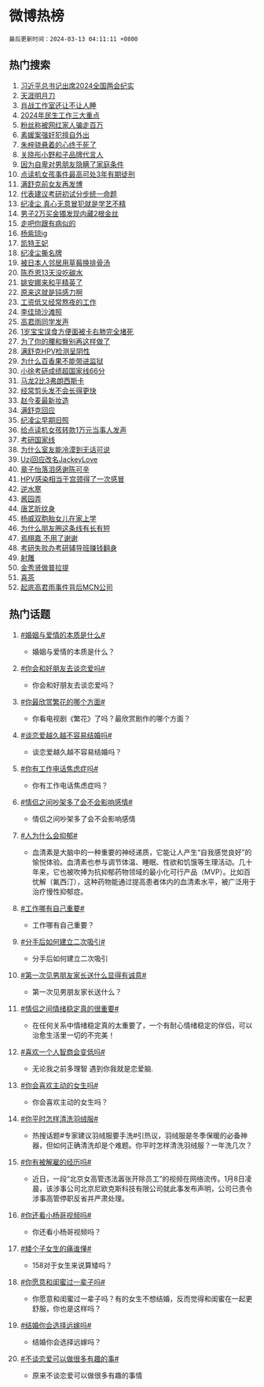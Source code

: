 # 微博热榜

`最后更新时间：2024-03-13 04:11:11 +0800`

## 热门搜索

1. [习近平总书记出席2024全国两会纪实](https://m.weibo.cn/search?containerid=100103type%3D1%26t%3D10%26q%3D%23%E4%B9%A0%E8%BF%91%E5%B9%B3%E6%80%BB%E4%B9%A6%E8%AE%B0%E5%87%BA%E5%B8%AD2024%E5%85%A8%E5%9B%BD%E4%B8%A4%E4%BC%9A%E7%BA%AA%E5%AE%9E%23&stream_entry_id=51&isnewpage=1&extparam=seat%3D1%26c_type%3D51%26dgr%3D0%26cate%3D10103%26pos%3D0%26stream_entry_id%3D51%26filter_type%3Drealtimehot%26q%3D%2523%25E4%25B9%25A0%25E8%25BF%2591%25E5%25B9%25B3%25E6%2580%25BB%25E4%25B9%25A6%25E8%25AE%25B0%25E5%2587%25BA%25E5%25B8%25AD2024%25E5%2585%25A8%25E5%259B%25BD%25E4%25B8%25A4%25E4%25BC%259A%25E7%25BA%25AA%25E5%25AE%259E%2523%26display_time%3D1710274271%26pre_seqid%3D171027427104402980673)
1. [天涯明月刀](https://m.weibo.cn/search?containerid=100103type%3D1%26t%3D10%26q%3D%23%E5%A4%A9%E6%B6%AF%E6%98%8E%E6%9C%88%E5%88%80%23&stream_entry_id=31&isnewpage=1&extparam=seat%3D1%26q%3D%2523%25E5%25A4%25A9%25E6%25B6%25AF%25E6%2598%258E%25E6%259C%2588%25E5%2588%2580%2523%26stream_entry_id%3D31%26filter_type%3Drealtimehot%26realpos%3D1%26c_type%3D31%26band_rank%3D1%26cate%3D5001%26pos%3D0%26flag%3D16%26dgr%3D0%26lcate%3D5001%26display_time%3D1710274271%26pre_seqid%3D171027427104402980673)
1. [肖战工作室还让不让人睡](https://m.weibo.cn/search?containerid=100103type%3D1%26t%3D10%26q%3D%23%E8%82%96%E6%88%98%E5%B7%A5%E4%BD%9C%E5%AE%A4%E8%BF%98%E8%AE%A9%E4%B8%8D%E8%AE%A9%E4%BA%BA%E7%9D%A1%23&stream_entry_id=31&isnewpage=1&extparam=seat%3D1%26q%3D%2523%25E8%2582%2596%25E6%2588%2598%25E5%25B7%25A5%25E4%25BD%259C%25E5%25AE%25A4%25E8%25BF%2598%25E8%25AE%25A9%25E4%25B8%258D%25E8%25AE%25A9%25E4%25BA%25BA%25E7%259D%25A1%2523%26stream_entry_id%3D31%26filter_type%3Drealtimehot%26realpos%3D2%26c_type%3D31%26band_rank%3D2%26cate%3D5001%26pos%3D1%26flag%3D16%26dgr%3D0%26lcate%3D5001%26display_time%3D1710274271%26pre_seqid%3D171027427104402980673)
1. [2024年民生工作三大重点](https://m.weibo.cn/search?containerid=100103type%3D1%26t%3D10%26q%3D%232024%E5%B9%B4%E6%B0%91%E7%94%9F%E5%B7%A5%E4%BD%9C%E4%B8%89%E5%A4%A7%E9%87%8D%E7%82%B9%23&stream_entry_id=31&isnewpage=1&extparam=seat%3D1%26q%3D%25232024%25E5%25B9%25B4%25E6%25B0%2591%25E7%2594%259F%25E5%25B7%25A5%25E4%25BD%259C%25E4%25B8%2589%25E5%25A4%25A7%25E9%2587%258D%25E7%2582%25B9%2523%26stream_entry_id%3D31%26filter_type%3Drealtimehot%26realpos%3D3%26c_type%3D31%26band_rank%3D3%26cate%3D5001%26pos%3D2%26flag%3D0%26dgr%3D0%26lcate%3D5001%26display_time%3D1710274271%26pre_seqid%3D171027427104402980673)
1. [粉丝称被网红家人骗走百万](https://m.weibo.cn/search?containerid=100103type%3D1%26t%3D10%26q%3D%23%E7%B2%89%E4%B8%9D%E7%A7%B0%E8%A2%AB%E7%BD%91%E7%BA%A2%E5%AE%B6%E4%BA%BA%E9%AA%97%E8%B5%B0%E7%99%BE%E4%B8%87%23&stream_entry_id=31&isnewpage=1&extparam=seat%3D1%26q%3D%2523%25E7%25B2%2589%25E4%25B8%259D%25E7%25A7%25B0%25E8%25A2%25AB%25E7%25BD%2591%25E7%25BA%25A2%25E5%25AE%25B6%25E4%25BA%25BA%25E9%25AA%2597%25E8%25B5%25B0%25E7%2599%25BE%25E4%25B8%2587%2523%26stream_entry_id%3D31%26filter_type%3Drealtimehot%26realpos%3D4%26c_type%3D31%26band_rank%3D4%26cate%3D5001%26pos%3D3%26flag%3D2%26dgr%3D0%26lcate%3D5001%26display_time%3D1710274271%26pre_seqid%3D171027427104402980673)
1. [素媛案强奸犯擅自外出](https://m.weibo.cn/search?containerid=100103type%3D1%26t%3D10%26q%3D%23%E7%B4%A0%E5%AA%9B%E6%A1%88%E5%BC%BA%E5%A5%B8%E7%8A%AF%E6%93%85%E8%87%AA%E5%A4%96%E5%87%BA%23&stream_entry_id=31&isnewpage=1&extparam=seat%3D1%26q%3D%2523%25E7%25B4%25A0%25E5%25AA%259B%25E6%25A1%2588%25E5%25BC%25BA%25E5%25A5%25B8%25E7%258A%25AF%25E6%2593%2585%25E8%2587%25AA%25E5%25A4%2596%25E5%2587%25BA%2523%26stream_entry_id%3D31%26filter_type%3Drealtimehot%26realpos%3D5%26c_type%3D31%26band_rank%3D5%26cate%3D5001%26pos%3D4%26flag%3D2%26dgr%3D0%26lcate%3D5001%26display_time%3D1710274271%26pre_seqid%3D171027427104402980673)
1. [朱梓骁悬着的心终于死了](https://m.weibo.cn/search?containerid=100103type%3D1%26t%3D10%26q%3D%E6%9C%B1%E6%A2%93%E9%AA%81%E6%82%AC%E7%9D%80%E7%9A%84%E5%BF%83%E7%BB%88%E4%BA%8E%E6%AD%BB%E4%BA%86&stream_entry_id=31&isnewpage=1&extparam=seat%3D1%26q%3D%25E6%259C%25B1%25E6%25A2%2593%25E9%25AA%2581%25E6%2582%25AC%25E7%259D%2580%25E7%259A%2584%25E5%25BF%2583%25E7%25BB%2588%25E4%25BA%258E%25E6%25AD%25BB%25E4%25BA%2586%26stream_entry_id%3D31%26filter_type%3Drealtimehot%26realpos%3D6%26c_type%3D31%26band_rank%3D6%26cate%3D5001%26pos%3D5%26flag%3D2%26dgr%3D0%26lcate%3D5001%26display_time%3D1710274271%26pre_seqid%3D171027427104402980673)
1. [关晓彤小野和子品牌代言人](https://m.weibo.cn/search?containerid=100103type%3D1%26t%3D10%26q%3D%23%E5%85%B3%E6%99%93%E5%BD%A4%E5%B0%8F%E9%87%8E%E5%92%8C%E5%AD%90%E5%93%81%E7%89%8C%E4%BB%A3%E8%A8%80%E4%BA%BA%23&stream_entry_id=31&isnewpage=1&extparam=seat%3D1%26adid%3D226903%26topic_ad%3D1%26q%3D%2523%25E5%2585%25B3%25E6%2599%2593%25E5%25BD%25A4%25E5%25B0%258F%25E9%2587%258E%25E5%2592%258C%25E5%25AD%2590%25E5%2593%2581%25E7%2589%258C%25E4%25BB%25A3%25E8%25A8%2580%25E4%25BA%25BA%2523%26stream_entry_id%3D31%26filter_type%3Drealtimehot%26c_type%3D31%26band_rank%3D7%26cate%3D5001%26pos%3D6%26is_ad_pos%3D1%26dgr%3D0%26lcate%3D5001%26display_time%3D1710274271%26pre_seqid%3D171027427104402980673)
1. [因为自卑对男朋友隐瞒了家庭条件](https://m.weibo.cn/search?containerid=100103type%3D1%26t%3D10%26q%3D%23%E5%9B%A0%E4%B8%BA%E8%87%AA%E5%8D%91%E5%AF%B9%E7%94%B7%E6%9C%8B%E5%8F%8B%E9%9A%90%E7%9E%92%E4%BA%86%E5%AE%B6%E5%BA%AD%E6%9D%A1%E4%BB%B6%23&stream_entry_id=31&isnewpage=1&extparam=seat%3D1%26q%3D%2523%25E5%259B%25A0%25E4%25B8%25BA%25E8%2587%25AA%25E5%258D%2591%25E5%25AF%25B9%25E7%2594%25B7%25E6%259C%258B%25E5%258F%258B%25E9%259A%2590%25E7%259E%2592%25E4%25BA%2586%25E5%25AE%25B6%25E5%25BA%25AD%25E6%259D%25A1%25E4%25BB%25B6%2523%26stream_entry_id%3D31%26filter_type%3Drealtimehot%26realpos%3D7%26c_type%3D31%26band_rank%3D7%26cate%3D5001%26pos%3D7%26flag%3D2%26dgr%3D0%26lcate%3D5001%26display_time%3D1710274271%26pre_seqid%3D171027427104402980673)
1. [点读机女孩事件最高可处3年有期徒刑](https://m.weibo.cn/search?containerid=100103type%3D1%26t%3D10%26q%3D%23%E7%82%B9%E8%AF%BB%E6%9C%BA%E5%A5%B3%E5%AD%A9%E4%BA%8B%E4%BB%B6%E6%9C%80%E9%AB%98%E5%8F%AF%E5%A4%843%E5%B9%B4%E6%9C%89%E6%9C%9F%E5%BE%92%E5%88%91%23&stream_entry_id=31&isnewpage=1&extparam=seat%3D1%26q%3D%2523%25E7%2582%25B9%25E8%25AF%25BB%25E6%259C%25BA%25E5%25A5%25B3%25E5%25AD%25A9%25E4%25BA%258B%25E4%25BB%25B6%25E6%259C%2580%25E9%25AB%2598%25E5%258F%25AF%25E5%25A4%25843%25E5%25B9%25B4%25E6%259C%2589%25E6%259C%259F%25E5%25BE%2592%25E5%2588%2591%2523%26stream_entry_id%3D31%26filter_type%3Drealtimehot%26realpos%3D8%26c_type%3D31%26band_rank%3D8%26cate%3D5001%26pos%3D8%26flag%3D2%26dgr%3D0%26lcate%3D5001%26display_time%3D1710274271%26pre_seqid%3D171027427104402980673)
1. [满舒克前女友再发博](https://m.weibo.cn/search?containerid=100103type%3D1%26t%3D10%26q%3D%23%E6%BB%A1%E8%88%92%E5%85%8B%E5%89%8D%E5%A5%B3%E5%8F%8B%E5%86%8D%E5%8F%91%E5%8D%9A%23&stream_entry_id=31&isnewpage=1&extparam=seat%3D1%26q%3D%2523%25E6%25BB%25A1%25E8%2588%2592%25E5%2585%258B%25E5%2589%258D%25E5%25A5%25B3%25E5%258F%258B%25E5%2586%258D%25E5%258F%2591%25E5%258D%259A%2523%26stream_entry_id%3D31%26filter_type%3Drealtimehot%26realpos%3D9%26c_type%3D31%26band_rank%3D9%26cate%3D5001%26pos%3D9%26flag%3D2%26dgr%3D0%26lcate%3D5001%26display_time%3D1710274271%26pre_seqid%3D171027427104402980673)
1. [代表建议考研初试分步统一命题](https://m.weibo.cn/search?containerid=100103type%3D1%26t%3D10%26q%3D%23%E4%BB%A3%E8%A1%A8%E5%BB%BA%E8%AE%AE%E8%80%83%E7%A0%94%E5%88%9D%E8%AF%95%E5%88%86%E6%AD%A5%E7%BB%9F%E4%B8%80%E5%91%BD%E9%A2%98%23&stream_entry_id=31&isnewpage=1&extparam=seat%3D1%26q%3D%2523%25E4%25BB%25A3%25E8%25A1%25A8%25E5%25BB%25BA%25E8%25AE%25AE%25E8%2580%2583%25E7%25A0%2594%25E5%2588%259D%25E8%25AF%2595%25E5%2588%2586%25E6%25AD%25A5%25E7%25BB%259F%25E4%25B8%2580%25E5%2591%25BD%25E9%25A2%2598%2523%26stream_entry_id%3D31%26filter_type%3Drealtimehot%26realpos%3D10%26c_type%3D31%26band_rank%3D10%26cate%3D5001%26pos%3D10%26flag%3D1%26dgr%3D0%26lcate%3D5001%26display_time%3D1710274271%26pre_seqid%3D171027427104402980673)
1. [纪凌尘 真心无意冒犯就是学艺不精](https://m.weibo.cn/search?containerid=100103type%3D1%26t%3D10%26q%3D%E7%BA%AA%E5%87%8C%E5%B0%98+%E7%9C%9F%E5%BF%83%E6%97%A0%E6%84%8F%E5%86%92%E7%8A%AF%E5%B0%B1%E6%98%AF%E5%AD%A6%E8%89%BA%E4%B8%8D%E7%B2%BE&stream_entry_id=31&isnewpage=1&extparam=seat%3D1%26q%3D%25E7%25BA%25AA%25E5%2587%258C%25E5%25B0%2598%2520%25E7%259C%259F%25E5%25BF%2583%25E6%2597%25A0%25E6%2584%258F%25E5%2586%2592%25E7%258A%25AF%25E5%25B0%25B1%25E6%2598%25AF%25E5%25AD%25A6%25E8%2589%25BA%25E4%25B8%258D%25E7%25B2%25BE%26stream_entry_id%3D31%26filter_type%3Drealtimehot%26realpos%3D11%26c_type%3D31%26band_rank%3D11%26cate%3D5001%26pos%3D11%26flag%3D2%26dgr%3D0%26lcate%3D5001%26display_time%3D1710274271%26pre_seqid%3D171027427104402980673)
1. [男子2万买金镯发现内藏2根金丝](https://m.weibo.cn/search?containerid=100103type%3D1%26t%3D10%26q%3D%23%E7%94%B7%E5%AD%902%E4%B8%87%E4%B9%B0%E9%87%91%E9%95%AF%E5%8F%91%E7%8E%B0%E5%86%85%E8%97%8F2%E6%A0%B9%E9%87%91%E4%B8%9D%23&stream_entry_id=31&isnewpage=1&extparam=seat%3D1%26q%3D%2523%25E7%2594%25B7%25E5%25AD%25902%25E4%25B8%2587%25E4%25B9%25B0%25E9%2587%2591%25E9%2595%25AF%25E5%258F%2591%25E7%258E%25B0%25E5%2586%2585%25E8%2597%258F2%25E6%25A0%25B9%25E9%2587%2591%25E4%25B8%259D%2523%26stream_entry_id%3D31%26filter_type%3Drealtimehot%26realpos%3D12%26c_type%3D31%26band_rank%3D12%26cate%3D5001%26pos%3D12%26flag%3D0%26dgr%3D0%26lcate%3D5001%26display_time%3D1710274271%26pre_seqid%3D171027427104402980673)
1. [走吧你跟有病似的](https://m.weibo.cn/search?containerid=100103type%3D1%26t%3D10%26q%3D%E8%B5%B0%E5%90%A7%E4%BD%A0%E8%B7%9F%E6%9C%89%E7%97%85%E4%BC%BC%E7%9A%84&stream_entry_id=31&isnewpage=1&extparam=seat%3D1%26q%3D%25E8%25B5%25B0%25E5%2590%25A7%25E4%25BD%25A0%25E8%25B7%259F%25E6%259C%2589%25E7%2597%2585%25E4%25BC%25BC%25E7%259A%2584%26stream_entry_id%3D31%26filter_type%3Drealtimehot%26realpos%3D13%26c_type%3D31%26band_rank%3D13%26cate%3D5001%26pos%3D13%26flag%3D0%26dgr%3D0%26lcate%3D5001%26display_time%3D1710274271%26pre_seqid%3D171027427104402980673)
1. [杨紫琼ig](https://m.weibo.cn/search?containerid=100103type%3D1%26t%3D10%26q%3D%E6%9D%A8%E7%B4%AB%E7%90%BCig&stream_entry_id=31&isnewpage=1&extparam=seat%3D1%26q%3D%25E6%259D%25A8%25E7%25B4%25AB%25E7%2590%25BCig%26stream_entry_id%3D31%26filter_type%3Drealtimehot%26realpos%3D14%26c_type%3D31%26band_rank%3D14%26cate%3D5001%26pos%3D14%26flag%3D2%26dgr%3D0%26lcate%3D5001%26display_time%3D1710274271%26pre_seqid%3D171027427104402980673)
1. [凯特王妃](https://m.weibo.cn/search?containerid=100103type%3D1%26t%3D10%26q%3D%E5%87%AF%E7%89%B9%E7%8E%8B%E5%A6%83&stream_entry_id=31&isnewpage=1&extparam=seat%3D1%26q%3D%25E5%2587%25AF%25E7%2589%25B9%25E7%258E%258B%25E5%25A6%2583%26stream_entry_id%3D31%26filter_type%3Drealtimehot%26realpos%3D15%26c_type%3D31%26band_rank%3D15%26cate%3D5001%26pos%3D15%26flag%3D2%26dgr%3D0%26lcate%3D5001%26display_time%3D1710274271%26pre_seqid%3D171027427104402980673)
1. [纪凌尘撕名牌](https://m.weibo.cn/search?containerid=100103type%3D1%26t%3D10%26q%3D%E7%BA%AA%E5%87%8C%E5%B0%98%E6%92%95%E5%90%8D%E7%89%8C&stream_entry_id=31&isnewpage=1&extparam=seat%3D1%26q%3D%25E7%25BA%25AA%25E5%2587%258C%25E5%25B0%2598%25E6%2592%2595%25E5%2590%258D%25E7%2589%258C%26stream_entry_id%3D31%26filter_type%3Drealtimehot%26realpos%3D16%26c_type%3D31%26band_rank%3D16%26cate%3D5001%26pos%3D16%26flag%3D0%26dgr%3D0%26lcate%3D5001%26display_time%3D1710274271%26pre_seqid%3D171027427104402980673)
1. [被日本人邻居用草莓换排骨汤](https://m.weibo.cn/search?containerid=100103type%3D1%26t%3D10%26q%3D%E8%A2%AB%E6%97%A5%E6%9C%AC%E4%BA%BA%E9%82%BB%E5%B1%85%E7%94%A8%E8%8D%89%E8%8E%93%E6%8D%A2%E6%8E%92%E9%AA%A8%E6%B1%A4&stream_entry_id=31&isnewpage=1&extparam=seat%3D1%26q%3D%25E8%25A2%25AB%25E6%2597%25A5%25E6%259C%25AC%25E4%25BA%25BA%25E9%2582%25BB%25E5%25B1%2585%25E7%2594%25A8%25E8%258D%2589%25E8%258E%2593%25E6%258D%25A2%25E6%258E%2592%25E9%25AA%25A8%25E6%25B1%25A4%26stream_entry_id%3D31%26filter_type%3Drealtimehot%26realpos%3D17%26c_type%3D31%26band_rank%3D17%26cate%3D5001%26pos%3D17%26flag%3D2%26dgr%3D0%26lcate%3D5001%26display_time%3D1710274271%26pre_seqid%3D171027427104402980673)
1. [陈乔恩13天没吃碳水](https://m.weibo.cn/search?containerid=100103type%3D1%26t%3D10%26q%3D%23%E9%99%88%E4%B9%94%E6%81%A913%E5%A4%A9%E6%B2%A1%E5%90%83%E7%A2%B3%E6%B0%B4%23&stream_entry_id=31&isnewpage=1&extparam=seat%3D1%26q%3D%2523%25E9%2599%2588%25E4%25B9%2594%25E6%2581%25A913%25E5%25A4%25A9%25E6%25B2%25A1%25E5%2590%2583%25E7%25A2%25B3%25E6%25B0%25B4%2523%26stream_entry_id%3D31%26filter_type%3Drealtimehot%26realpos%3D18%26c_type%3D31%26band_rank%3D18%26cate%3D5001%26pos%3D18%26flag%3D2%26dgr%3D0%26lcate%3D5001%26display_time%3D1710274271%26pre_seqid%3D171027427104402980673)
1. [姚安娜来和平精英了](https://m.weibo.cn/search?containerid=100103type%3D1%26t%3D10%26q%3D%23%E5%A7%9A%E5%AE%89%E5%A8%9C%E6%9D%A5%E5%92%8C%E5%B9%B3%E7%B2%BE%E8%8B%B1%E4%BA%86%23&stream_entry_id=31&isnewpage=1&extparam=seat%3D1%26q%3D%2523%25E5%25A7%259A%25E5%25AE%2589%25E5%25A8%259C%25E6%259D%25A5%25E5%2592%258C%25E5%25B9%25B3%25E7%25B2%25BE%25E8%258B%25B1%25E4%25BA%2586%2523%26stream_entry_id%3D31%26filter_type%3Drealtimehot%26realpos%3D19%26c_type%3D31%26band_rank%3D19%26cate%3D5001%26pos%3D19%26flag%3D0%26dgr%3D0%26lcate%3D5001%26display_time%3D1710274271%26pre_seqid%3D171027427104402980673)
1. [原来这就是钝感力啊](https://m.weibo.cn/search?containerid=100103type%3D1%26t%3D10%26q%3D%23%E5%8E%9F%E6%9D%A5%E8%BF%99%E5%B0%B1%E6%98%AF%E9%92%9D%E6%84%9F%E5%8A%9B%E5%95%8A%23&stream_entry_id=31&isnewpage=1&extparam=seat%3D1%26q%3D%2523%25E5%258E%259F%25E6%259D%25A5%25E8%25BF%2599%25E5%25B0%25B1%25E6%2598%25AF%25E9%2592%259D%25E6%2584%259F%25E5%258A%259B%25E5%2595%258A%2523%26stream_entry_id%3D31%26filter_type%3Drealtimehot%26realpos%3D20%26c_type%3D31%26band_rank%3D20%26cate%3D5001%26pos%3D20%26flag%3D1%26dgr%3D0%26lcate%3D5001%26display_time%3D1710274271%26pre_seqid%3D171027427104402980673)
1. [工资低又经常熬夜的工作](https://m.weibo.cn/search?containerid=100103type%3D1%26t%3D10%26q%3D%23%E5%B7%A5%E8%B5%84%E4%BD%8E%E5%8F%88%E7%BB%8F%E5%B8%B8%E7%86%AC%E5%A4%9C%E7%9A%84%E5%B7%A5%E4%BD%9C%23&stream_entry_id=31&isnewpage=1&extparam=seat%3D1%26q%3D%2523%25E5%25B7%25A5%25E8%25B5%2584%25E4%25BD%258E%25E5%258F%2588%25E7%25BB%258F%25E5%25B8%25B8%25E7%2586%25AC%25E5%25A4%259C%25E7%259A%2584%25E5%25B7%25A5%25E4%25BD%259C%2523%26stream_entry_id%3D31%26filter_type%3Drealtimehot%26realpos%3D21%26c_type%3D31%26band_rank%3D21%26cate%3D5001%26pos%3D21%26flag%3D0%26dgr%3D0%26lcate%3D5001%26display_time%3D1710274271%26pre_seqid%3D171027427104402980673)
1. [李佳琦沙滩照](https://m.weibo.cn/search?containerid=100103type%3D1%26t%3D10%26q%3D%E6%9D%8E%E4%BD%B3%E7%90%A6%E6%B2%99%E6%BB%A9%E7%85%A7&stream_entry_id=31&isnewpage=1&extparam=seat%3D1%26q%3D%25E6%259D%258E%25E4%25BD%25B3%25E7%2590%25A6%25E6%25B2%2599%25E6%25BB%25A9%25E7%2585%25A7%26stream_entry_id%3D31%26filter_type%3Drealtimehot%26realpos%3D22%26c_type%3D31%26band_rank%3D22%26cate%3D5001%26pos%3D22%26flag%3D0%26dgr%3D0%26lcate%3D5001%26display_time%3D1710274271%26pre_seqid%3D171027427104402980673)
1. [高君雨同学发声](https://m.weibo.cn/search?containerid=100103type%3D1%26t%3D10%26q%3D%23%E9%AB%98%E5%90%9B%E9%9B%A8%E5%90%8C%E5%AD%A6%E5%8F%91%E5%A3%B0%23&stream_entry_id=31&isnewpage=1&extparam=seat%3D1%26q%3D%2523%25E9%25AB%2598%25E5%2590%259B%25E9%259B%25A8%25E5%2590%258C%25E5%25AD%25A6%25E5%258F%2591%25E5%25A3%25B0%2523%26stream_entry_id%3D31%26filter_type%3Drealtimehot%26realpos%3D23%26c_type%3D31%26band_rank%3D23%26cate%3D5001%26pos%3D23%26flag%3D0%26dgr%3D0%26lcate%3D5001%26display_time%3D1710274271%26pre_seqid%3D171027427104402980673)
1. [1岁宝宝误食方便面被卡右肺完全堵死](https://m.weibo.cn/search?containerid=100103type%3D1%26t%3D10%26q%3D%231%E5%B2%81%E5%AE%9D%E5%AE%9D%E8%AF%AF%E9%A3%9F%E6%96%B9%E4%BE%BF%E9%9D%A2%E8%A2%AB%E5%8D%A1%E5%8F%B3%E8%82%BA%E5%AE%8C%E5%85%A8%E5%A0%B5%E6%AD%BB%23&stream_entry_id=31&isnewpage=1&extparam=seat%3D1%26q%3D%25231%25E5%25B2%2581%25E5%25AE%259D%25E5%25AE%259D%25E8%25AF%25AF%25E9%25A3%259F%25E6%2596%25B9%25E4%25BE%25BF%25E9%259D%25A2%25E8%25A2%25AB%25E5%258D%25A1%25E5%258F%25B3%25E8%2582%25BA%25E5%25AE%258C%25E5%2585%25A8%25E5%25A0%25B5%25E6%25AD%25BB%2523%26stream_entry_id%3D31%26filter_type%3Drealtimehot%26realpos%3D24%26c_type%3D31%26band_rank%3D24%26cate%3D5001%26pos%3D24%26flag%3D0%26dgr%3D0%26lcate%3D5001%26display_time%3D1710274271%26pre_seqid%3D171027427104402980673)
1. [为了你的腰和臀别再这样做了](https://m.weibo.cn/search?containerid=100103type%3D1%26t%3D10%26q%3D%E4%B8%BA%E4%BA%86%E4%BD%A0%E7%9A%84%E8%85%B0%E5%92%8C%E8%87%80%E5%88%AB%E5%86%8D%E8%BF%99%E6%A0%B7%E5%81%9A%E4%BA%86&stream_entry_id=31&isnewpage=1&extparam=seat%3D1%26q%3D%25E4%25B8%25BA%25E4%25BA%2586%25E4%25BD%25A0%25E7%259A%2584%25E8%2585%25B0%25E5%2592%258C%25E8%2587%2580%25E5%2588%25AB%25E5%2586%258D%25E8%25BF%2599%25E6%25A0%25B7%25E5%2581%259A%25E4%25BA%2586%26stream_entry_id%3D31%26filter_type%3Drealtimehot%26realpos%3D25%26c_type%3D31%26band_rank%3D25%26cate%3D5001%26pos%3D25%26flag%3D0%26dgr%3D0%26lcate%3D5001%26display_time%3D1710274271%26pre_seqid%3D171027427104402980673)
1. [满舒克HPV检测呈阴性](https://m.weibo.cn/search?containerid=100103type%3D1%26t%3D10%26q%3D%23%E6%BB%A1%E8%88%92%E5%85%8BHPV%E6%A3%80%E6%B5%8B%E5%91%88%E9%98%B4%E6%80%A7%23&stream_entry_id=31&isnewpage=1&extparam=seat%3D1%26q%3D%2523%25E6%25BB%25A1%25E8%2588%2592%25E5%2585%258BHPV%25E6%25A3%2580%25E6%25B5%258B%25E5%2591%2588%25E9%2598%25B4%25E6%2580%25A7%2523%26stream_entry_id%3D31%26filter_type%3Drealtimehot%26realpos%3D26%26c_type%3D31%26band_rank%3D26%26cate%3D5001%26pos%3D26%26flag%3D0%26dgr%3D0%26lcate%3D5001%26display_time%3D1710274271%26pre_seqid%3D171027427104402980673)
1. [为什么百香果不能带进监狱](https://m.weibo.cn/search?containerid=100103type%3D1%26t%3D10%26q%3D%23%E4%B8%BA%E4%BB%80%E4%B9%88%E7%99%BE%E9%A6%99%E6%9E%9C%E4%B8%8D%E8%83%BD%E5%B8%A6%E8%BF%9B%E7%9B%91%E7%8B%B1%23&stream_entry_id=31&isnewpage=1&extparam=seat%3D1%26q%3D%2523%25E4%25B8%25BA%25E4%25BB%2580%25E4%25B9%2588%25E7%2599%25BE%25E9%25A6%2599%25E6%259E%259C%25E4%25B8%258D%25E8%2583%25BD%25E5%25B8%25A6%25E8%25BF%259B%25E7%259B%2591%25E7%258B%25B1%2523%26stream_entry_id%3D31%26filter_type%3Drealtimehot%26realpos%3D27%26c_type%3D31%26band_rank%3D27%26cate%3D5001%26pos%3D27%26flag%3D0%26dgr%3D0%26lcate%3D5001%26display_time%3D1710274271%26pre_seqid%3D171027427104402980673)
1. [小徐考研成绩超国家线66分](https://m.weibo.cn/search?containerid=100103type%3D1%26t%3D10%26q%3D%23%E5%B0%8F%E5%BE%90%E8%80%83%E7%A0%94%E6%88%90%E7%BB%A9%E8%B6%85%E5%9B%BD%E5%AE%B6%E7%BA%BF66%E5%88%86%23&stream_entry_id=31&isnewpage=1&extparam=seat%3D1%26q%3D%2523%25E5%25B0%258F%25E5%25BE%2590%25E8%2580%2583%25E7%25A0%2594%25E6%2588%2590%25E7%25BB%25A9%25E8%25B6%2585%25E5%259B%25BD%25E5%25AE%25B6%25E7%25BA%25BF66%25E5%2588%2586%2523%26stream_entry_id%3D31%26filter_type%3Drealtimehot%26realpos%3D28%26c_type%3D31%26band_rank%3D28%26cate%3D5001%26pos%3D28%26flag%3D0%26dgr%3D0%26lcate%3D5001%26display_time%3D1710274271%26pre_seqid%3D171027427104402980673)
1. [马龙2比3弗朗西斯卡](https://m.weibo.cn/search?containerid=100103type%3D1%26t%3D10%26q%3D%E9%A9%AC%E9%BE%992%E6%AF%943%E5%BC%97%E6%9C%97%E8%A5%BF%E6%96%AF%E5%8D%A1&stream_entry_id=31&isnewpage=1&extparam=seat%3D1%26q%3D%25E9%25A9%25AC%25E9%25BE%25992%25E6%25AF%25943%25E5%25BC%2597%25E6%259C%2597%25E8%25A5%25BF%25E6%2596%25AF%25E5%258D%25A1%26stream_entry_id%3D31%26filter_type%3Drealtimehot%26realpos%3D29%26c_type%3D31%26band_rank%3D29%26cate%3D5001%26pos%3D29%26flag%3D0%26dgr%3D0%26lcate%3D5001%26display_time%3D1710274271%26pre_seqid%3D171027427104402980673)
1. [经常剪头发不会长得更快](https://m.weibo.cn/search?containerid=100103type%3D1%26t%3D10%26q%3D%23%E7%BB%8F%E5%B8%B8%E5%89%AA%E5%A4%B4%E5%8F%91%E4%B8%8D%E4%BC%9A%E9%95%BF%E5%BE%97%E6%9B%B4%E5%BF%AB%23&stream_entry_id=31&isnewpage=1&extparam=seat%3D1%26q%3D%2523%25E7%25BB%258F%25E5%25B8%25B8%25E5%2589%25AA%25E5%25A4%25B4%25E5%258F%2591%25E4%25B8%258D%25E4%25BC%259A%25E9%2595%25BF%25E5%25BE%2597%25E6%259B%25B4%25E5%25BF%25AB%2523%26stream_entry_id%3D31%26filter_type%3Drealtimehot%26realpos%3D30%26c_type%3D31%26band_rank%3D30%26cate%3D5001%26pos%3D30%26flag%3D0%26dgr%3D0%26lcate%3D5001%26display_time%3D1710274271%26pre_seqid%3D171027427104402980673)
1. [赵今麦最新妆造](https://m.weibo.cn/search?containerid=100103type%3D1%26t%3D10%26q%3D%23%E8%B5%B5%E4%BB%8A%E9%BA%A6%E6%9C%80%E6%96%B0%E5%A6%86%E9%80%A0%23&stream_entry_id=31&isnewpage=1&extparam=seat%3D1%26q%3D%2523%25E8%25B5%25B5%25E4%25BB%258A%25E9%25BA%25A6%25E6%259C%2580%25E6%2596%25B0%25E5%25A6%2586%25E9%2580%25A0%2523%26stream_entry_id%3D31%26filter_type%3Drealtimehot%26realpos%3D31%26c_type%3D31%26band_rank%3D31%26cate%3D5001%26pos%3D31%26flag%3D0%26dgr%3D0%26lcate%3D5001%26display_time%3D1710274271%26pre_seqid%3D171027427104402980673)
1. [满舒克回应](https://m.weibo.cn/search?containerid=100103type%3D1%26t%3D10%26q%3D%23%E6%BB%A1%E8%88%92%E5%85%8B%E5%9B%9E%E5%BA%94%23&stream_entry_id=31&isnewpage=1&extparam=seat%3D1%26q%3D%2523%25E6%25BB%25A1%25E8%2588%2592%25E5%2585%258B%25E5%259B%259E%25E5%25BA%2594%2523%26stream_entry_id%3D31%26filter_type%3Drealtimehot%26realpos%3D32%26c_type%3D31%26band_rank%3D32%26cate%3D5001%26pos%3D32%26flag%3D0%26dgr%3D0%26lcate%3D5001%26display_time%3D1710274271%26pre_seqid%3D171027427104402980673)
1. [纪凌尘早期旧照](https://m.weibo.cn/search?containerid=100103type%3D1%26t%3D10%26q%3D%23%E7%BA%AA%E5%87%8C%E5%B0%98%E6%97%A9%E6%9C%9F%E6%97%A7%E7%85%A7%23&stream_entry_id=31&isnewpage=1&extparam=seat%3D1%26q%3D%2523%25E7%25BA%25AA%25E5%2587%258C%25E5%25B0%2598%25E6%2597%25A9%25E6%259C%259F%25E6%2597%25A7%25E7%2585%25A7%2523%26stream_entry_id%3D31%26filter_type%3Drealtimehot%26realpos%3D33%26c_type%3D31%26band_rank%3D33%26cate%3D5001%26pos%3D33%26flag%3D0%26dgr%3D0%26lcate%3D5001%26display_time%3D1710274271%26pre_seqid%3D171027427104402980673)
1. [给点读机女孩转款1万元当事人发声](https://m.weibo.cn/search?containerid=100103type%3D1%26t%3D10%26q%3D%23%E7%BB%99%E7%82%B9%E8%AF%BB%E6%9C%BA%E5%A5%B3%E5%AD%A9%E8%BD%AC%E6%AC%BE1%E4%B8%87%E5%85%83%E5%BD%93%E4%BA%8B%E4%BA%BA%E5%8F%91%E5%A3%B0%23&stream_entry_id=31&isnewpage=1&extparam=seat%3D1%26q%3D%2523%25E7%25BB%2599%25E7%2582%25B9%25E8%25AF%25BB%25E6%259C%25BA%25E5%25A5%25B3%25E5%25AD%25A9%25E8%25BD%25AC%25E6%25AC%25BE1%25E4%25B8%2587%25E5%2585%2583%25E5%25BD%2593%25E4%25BA%258B%25E4%25BA%25BA%25E5%258F%2591%25E5%25A3%25B0%2523%26stream_entry_id%3D31%26filter_type%3Drealtimehot%26realpos%3D34%26c_type%3D31%26band_rank%3D34%26cate%3D5001%26pos%3D34%26flag%3D0%26dgr%3D0%26lcate%3D5001%26display_time%3D1710274271%26pre_seqid%3D171027427104402980673)
1. [考研国家线](https://m.weibo.cn/search?containerid=100103type%3D1%26t%3D10%26q%3D%E8%80%83%E7%A0%94%E5%9B%BD%E5%AE%B6%E7%BA%BF&stream_entry_id=31&isnewpage=1&extparam=seat%3D1%26q%3D%25E8%2580%2583%25E7%25A0%2594%25E5%259B%25BD%25E5%25AE%25B6%25E7%25BA%25BF%26stream_entry_id%3D31%26filter_type%3Drealtimehot%26realpos%3D35%26c_type%3D31%26band_rank%3D35%26cate%3D5001%26pos%3D35%26flag%3D0%26dgr%3D0%26lcate%3D5001%26display_time%3D1710274271%26pre_seqid%3D171027427104402980673)
1. [为什么室友能冷漠到无话可说](https://m.weibo.cn/search?containerid=100103type%3D1%26t%3D10%26q%3D%23%E4%B8%BA%E4%BB%80%E4%B9%88%E5%AE%A4%E5%8F%8B%E8%83%BD%E5%86%B7%E6%BC%A0%E5%88%B0%E6%97%A0%E8%AF%9D%E5%8F%AF%E8%AF%B4%23&stream_entry_id=31&isnewpage=1&extparam=seat%3D1%26q%3D%2523%25E4%25B8%25BA%25E4%25BB%2580%25E4%25B9%2588%25E5%25AE%25A4%25E5%258F%258B%25E8%2583%25BD%25E5%2586%25B7%25E6%25BC%25A0%25E5%2588%25B0%25E6%2597%25A0%25E8%25AF%259D%25E5%258F%25AF%25E8%25AF%25B4%2523%26stream_entry_id%3D31%26filter_type%3Drealtimehot%26realpos%3D36%26c_type%3D31%26band_rank%3D36%26cate%3D5001%26pos%3D36%26flag%3D0%26dgr%3D0%26lcate%3D5001%26display_time%3D1710274271%26pre_seqid%3D171027427104402980673)
1. [Uzi回应改名JackeyLove](https://m.weibo.cn/search?containerid=100103type%3D1%26t%3D10%26q%3D%23Uzi%E5%9B%9E%E5%BA%94%E6%94%B9%E5%90%8DJackeyLove%23&stream_entry_id=31&isnewpage=1&extparam=seat%3D1%26q%3D%2523Uzi%25E5%259B%259E%25E5%25BA%2594%25E6%2594%25B9%25E5%2590%258DJackeyLove%2523%26stream_entry_id%3D31%26filter_type%3Drealtimehot%26realpos%3D37%26c_type%3D31%26band_rank%3D37%26cate%3D5001%26pos%3D37%26flag%3D0%26dgr%3D0%26lcate%3D5001%26display_time%3D1710274271%26pre_seqid%3D171027427104402980673)
1. [章子怡落泪感谢陈可辛](https://m.weibo.cn/search?containerid=100103type%3D1%26t%3D10%26q%3D%23%E7%AB%A0%E5%AD%90%E6%80%A1%E8%90%BD%E6%B3%AA%E6%84%9F%E8%B0%A2%E9%99%88%E5%8F%AF%E8%BE%9B%23&stream_entry_id=31&isnewpage=1&extparam=seat%3D1%26q%3D%2523%25E7%25AB%25A0%25E5%25AD%2590%25E6%2580%25A1%25E8%2590%25BD%25E6%25B3%25AA%25E6%2584%259F%25E8%25B0%25A2%25E9%2599%2588%25E5%258F%25AF%25E8%25BE%259B%2523%26stream_entry_id%3D31%26filter_type%3Drealtimehot%26realpos%3D38%26c_type%3D31%26band_rank%3D38%26cate%3D5001%26pos%3D38%26flag%3D0%26dgr%3D0%26lcate%3D5001%26display_time%3D1710274271%26pre_seqid%3D171027427104402980673)
1. [HPV感染相当于宫颈得了一次感冒](https://m.weibo.cn/search?containerid=100103type%3D1%26t%3D10%26q%3D%23HPV%E6%84%9F%E6%9F%93%E7%9B%B8%E5%BD%93%E4%BA%8E%E5%AE%AB%E9%A2%88%E5%BE%97%E4%BA%86%E4%B8%80%E6%AC%A1%E6%84%9F%E5%86%92%23&stream_entry_id=31&isnewpage=1&extparam=seat%3D1%26q%3D%2523HPV%25E6%2584%259F%25E6%259F%2593%25E7%259B%25B8%25E5%25BD%2593%25E4%25BA%258E%25E5%25AE%25AB%25E9%25A2%2588%25E5%25BE%2597%25E4%25BA%2586%25E4%25B8%2580%25E6%25AC%25A1%25E6%2584%259F%25E5%2586%2592%2523%26stream_entry_id%3D31%26filter_type%3Drealtimehot%26realpos%3D39%26c_type%3D31%26band_rank%3D39%26cate%3D5001%26pos%3D39%26flag%3D0%26dgr%3D0%26lcate%3D5001%26display_time%3D1710274271%26pre_seqid%3D171027427104402980673)
1. [逆水寒](https://m.weibo.cn/search?containerid=100103type%3D1%26t%3D10%26q%3D%E9%80%86%E6%B0%B4%E5%AF%92&stream_entry_id=31&isnewpage=1&extparam=seat%3D1%26q%3D%25E9%2580%2586%25E6%25B0%25B4%25E5%25AF%2592%26stream_entry_id%3D31%26filter_type%3Drealtimehot%26realpos%3D40%26c_type%3D31%26band_rank%3D40%26cate%3D5001%26pos%3D40%26flag%3D0%26dgr%3D0%26lcate%3D5001%26display_time%3D1710274271%26pre_seqid%3D171027427104402980673)
1. [酱园弄](https://m.weibo.cn/search?containerid=100103type%3D1%26t%3D10%26q%3D%E9%85%B1%E5%9B%AD%E5%BC%84&stream_entry_id=31&isnewpage=1&extparam=seat%3D1%26q%3D%25E9%2585%25B1%25E5%259B%25AD%25E5%25BC%2584%26stream_entry_id%3D31%26filter_type%3Drealtimehot%26realpos%3D41%26c_type%3D31%26band_rank%3D41%26cate%3D5001%26pos%3D41%26flag%3D0%26dgr%3D0%26lcate%3D5001%26display_time%3D1710274271%26pre_seqid%3D171027427104402980673)
1. [唐艺昕纹身](https://m.weibo.cn/search?containerid=100103type%3D1%26t%3D10%26q%3D%23%E5%94%90%E8%89%BA%E6%98%95%E7%BA%B9%E8%BA%AB%23&stream_entry_id=31&isnewpage=1&extparam=seat%3D1%26q%3D%2523%25E5%2594%2590%25E8%2589%25BA%25E6%2598%2595%25E7%25BA%25B9%25E8%25BA%25AB%2523%26stream_entry_id%3D31%26filter_type%3Drealtimehot%26realpos%3D42%26c_type%3D31%26band_rank%3D42%26cate%3D5001%26pos%3D42%26flag%3D0%26dgr%3D0%26lcate%3D5001%26display_time%3D1710274271%26pre_seqid%3D171027427104402980673)
1. [杨威双胞胎女儿在家上学](https://m.weibo.cn/search?containerid=100103type%3D1%26t%3D10%26q%3D%23%E6%9D%A8%E5%A8%81%E5%8F%8C%E8%83%9E%E8%83%8E%E5%A5%B3%E5%84%BF%E5%9C%A8%E5%AE%B6%E4%B8%8A%E5%AD%A6%23&stream_entry_id=31&isnewpage=1&extparam=seat%3D1%26q%3D%2523%25E6%259D%25A8%25E5%25A8%2581%25E5%258F%258C%25E8%2583%259E%25E8%2583%258E%25E5%25A5%25B3%25E5%2584%25BF%25E5%259C%25A8%25E5%25AE%25B6%25E4%25B8%258A%25E5%25AD%25A6%2523%26stream_entry_id%3D31%26filter_type%3Drealtimehot%26realpos%3D43%26c_type%3D31%26band_rank%3D43%26cate%3D5001%26pos%3D43%26flag%3D0%26dgr%3D0%26lcate%3D5001%26display_time%3D1710274271%26pre_seqid%3D171027427104402980673)
1. [为什么朋友圈这条线有长有短](https://m.weibo.cn/search?containerid=100103type%3D1%26t%3D10%26q%3D%23%E4%B8%BA%E4%BB%80%E4%B9%88%E6%9C%8B%E5%8F%8B%E5%9C%88%E8%BF%99%E6%9D%A1%E7%BA%BF%E6%9C%89%E9%95%BF%E6%9C%89%E7%9F%AD%23&stream_entry_id=31&isnewpage=1&extparam=seat%3D1%26q%3D%2523%25E4%25B8%25BA%25E4%25BB%2580%25E4%25B9%2588%25E6%259C%258B%25E5%258F%258B%25E5%259C%2588%25E8%25BF%2599%25E6%259D%25A1%25E7%25BA%25BF%25E6%259C%2589%25E9%2595%25BF%25E6%259C%2589%25E7%259F%25AD%2523%26stream_entry_id%3D31%26filter_type%3Drealtimehot%26realpos%3D44%26c_type%3D31%26band_rank%3D44%26cate%3D5001%26pos%3D44%26flag%3D0%26dgr%3D0%26lcate%3D5001%26display_time%3D1710274271%26pre_seqid%3D171027427104402980673)
1. [焉栩嘉 不用了谢谢](https://m.weibo.cn/search?containerid=100103type%3D1%26t%3D10%26q%3D%E7%84%89%E6%A0%A9%E5%98%89+%E4%B8%8D%E7%94%A8%E4%BA%86%E8%B0%A2%E8%B0%A2&stream_entry_id=31&isnewpage=1&extparam=seat%3D1%26q%3D%25E7%2584%2589%25E6%25A0%25A9%25E5%2598%2589%2520%25E4%25B8%258D%25E7%2594%25A8%25E4%25BA%2586%25E8%25B0%25A2%25E8%25B0%25A2%26stream_entry_id%3D31%26filter_type%3Drealtimehot%26realpos%3D45%26c_type%3D31%26band_rank%3D45%26cate%3D5001%26pos%3D45%26flag%3D0%26dgr%3D0%26lcate%3D5001%26display_time%3D1710274271%26pre_seqid%3D171027427104402980673)
1. [考研失败办考研辅导班赚钱翻身](https://m.weibo.cn/search?containerid=100103type%3D1%26t%3D10%26q%3D%23%E8%80%83%E7%A0%94%E5%A4%B1%E8%B4%A5%E5%8A%9E%E8%80%83%E7%A0%94%E8%BE%85%E5%AF%BC%E7%8F%AD%E8%B5%9A%E9%92%B1%E7%BF%BB%E8%BA%AB%23&stream_entry_id=31&isnewpage=1&extparam=seat%3D1%26q%3D%2523%25E8%2580%2583%25E7%25A0%2594%25E5%25A4%25B1%25E8%25B4%25A5%25E5%258A%259E%25E8%2580%2583%25E7%25A0%2594%25E8%25BE%2585%25E5%25AF%25BC%25E7%258F%25AD%25E8%25B5%259A%25E9%2592%25B1%25E7%25BF%25BB%25E8%25BA%25AB%2523%26stream_entry_id%3D31%26filter_type%3Drealtimehot%26realpos%3D46%26c_type%3D31%26band_rank%3D46%26cate%3D5001%26pos%3D46%26flag%3D0%26dgr%3D0%26lcate%3D5001%26display_time%3D1710274271%26pre_seqid%3D171027427104402980673)
1. [射雕](https://m.weibo.cn/search?containerid=100103type%3D1%26t%3D10%26q%3D%E5%B0%84%E9%9B%95&stream_entry_id=31&isnewpage=1&extparam=seat%3D1%26q%3D%25E5%25B0%2584%25E9%259B%2595%26stream_entry_id%3D31%26filter_type%3Drealtimehot%26realpos%3D47%26c_type%3D31%26band_rank%3D47%26cate%3D5001%26pos%3D47%26flag%3D0%26dgr%3D0%26lcate%3D5001%26display_time%3D1710274271%26pre_seqid%3D171027427104402980673)
1. [金秀贤做普拉提](https://m.weibo.cn/search?containerid=100103type%3D1%26t%3D10%26q%3D%23%E9%87%91%E7%A7%80%E8%B4%A4%E5%81%9A%E6%99%AE%E6%8B%89%E6%8F%90%23&stream_entry_id=31&isnewpage=1&extparam=seat%3D1%26q%3D%2523%25E9%2587%2591%25E7%25A7%2580%25E8%25B4%25A4%25E5%2581%259A%25E6%2599%25AE%25E6%258B%2589%25E6%258F%2590%2523%26stream_entry_id%3D31%26filter_type%3Drealtimehot%26realpos%3D48%26c_type%3D31%26band_rank%3D48%26cate%3D5001%26pos%3D48%26flag%3D0%26dgr%3D0%26lcate%3D5001%26display_time%3D1710274271%26pre_seqid%3D171027427104402980673)
1. [喜茶](https://m.weibo.cn/search?containerid=100103type%3D1%26t%3D10%26q%3D%E5%96%9C%E8%8C%B6&stream_entry_id=31&isnewpage=1&extparam=seat%3D1%26q%3D%25E5%2596%259C%25E8%258C%25B6%26stream_entry_id%3D31%26filter_type%3Drealtimehot%26realpos%3D49%26c_type%3D31%26band_rank%3D49%26cate%3D5001%26pos%3D49%26flag%3D0%26dgr%3D0%26lcate%3D5001%26display_time%3D1710274271%26pre_seqid%3D171027427104402980673)
1. [起底高君雨事件背后MCN公司](https://m.weibo.cn/search?containerid=100103type%3D1%26t%3D10%26q%3D%23%E8%B5%B7%E5%BA%95%E9%AB%98%E5%90%9B%E9%9B%A8%E4%BA%8B%E4%BB%B6%E8%83%8C%E5%90%8EMCN%E5%85%AC%E5%8F%B8%23&stream_entry_id=31&isnewpage=1&extparam=seat%3D1%26q%3D%2523%25E8%25B5%25B7%25E5%25BA%2595%25E9%25AB%2598%25E5%2590%259B%25E9%259B%25A8%25E4%25BA%258B%25E4%25BB%25B6%25E8%2583%258C%25E5%2590%258EMCN%25E5%2585%25AC%25E5%258F%25B8%2523%26stream_entry_id%3D31%26filter_type%3Drealtimehot%26realpos%3D50%26c_type%3D31%26band_rank%3D50%26cate%3D5001%26pos%3D50%26flag%3D1%26dgr%3D0%26lcate%3D5001%26display_time%3D1710274271%26pre_seqid%3D171027427104402980673)

## 热门话题

1. [#婚姻与爱情的本质是什么#](https://m.weibo.cn/search?containerid=231522type%3D1%26t%3D10%26q%3D%23%E5%A9%9A%E5%A7%BB%E4%B8%8E%E7%88%B1%E6%83%85%E7%9A%84%E6%9C%AC%E8%B4%A8%E6%98%AF%E4%BB%80%E4%B9%88%23&stream_entry_id=128&isnewpage=1&extparam=seat%3D1%26lcate%3D5004%26cate%3D5004%26pos%3D1-0-0%26unitid%3D1704881162756%26dgr%3D0%26c_type%3D128%26display_time%3D1710274271%26pre_seqid%3D171027427187805554201)
    - 婚姻与爱情的本质是什么？

1. [#你会和好朋友去谈恋爱吗#](https://m.weibo.cn/search?containerid=231522type%3D1%26t%3D10%26q%3D%23%E4%BD%A0%E4%BC%9A%E5%92%8C%E5%A5%BD%E6%9C%8B%E5%8F%8B%E5%8E%BB%E8%B0%88%E6%81%8B%E7%88%B1%E5%90%97%23&stream_entry_id=128&isnewpage=1&extparam=seat%3D1%26lcate%3D5004%26cate%3D5004%26pos%3D1-0-1%26unitid%3D1704849959446%26dgr%3D0%26c_type%3D128%26display_time%3D1710274271%26pre_seqid%3D171027427187805554201)
    - 你会和好朋友去谈恋爱吗？

1. [#你最欣赏繁花的哪个方面#](https://m.weibo.cn/search?containerid=231522type%3D1%26t%3D10%26q%3D%23%E4%BD%A0%E6%9C%80%E6%AC%A3%E8%B5%8F%E7%B9%81%E8%8A%B1%E7%9A%84%E5%93%AA%E4%B8%AA%E6%96%B9%E9%9D%A2%23&stream_entry_id=128&isnewpage=1&extparam=seat%3D1%26lcate%3D5004%26cate%3D5004%26pos%3D1-0-2%26unitid%3D1704872158127%26dgr%3D0%26c_type%3D128%26display_time%3D1710274271%26pre_seqid%3D171027427187805554201)
    - 你看电视剧《繁花》了吗？最欣赏剧作的哪个方面？

1. [#谈恋爱越久越不容易结婚吗#](https://m.weibo.cn/search?containerid=231522type%3D1%26t%3D10%26q%3D%23%E8%B0%88%E6%81%8B%E7%88%B1%E8%B6%8A%E4%B9%85%E8%B6%8A%E4%B8%8D%E5%AE%B9%E6%98%93%E7%BB%93%E5%A9%9A%E5%90%97%23&stream_entry_id=128&isnewpage=1&extparam=seat%3D1%26lcate%3D5004%26cate%3D5004%26pos%3D1-0-3%26unitid%3D1704871559387%26dgr%3D0%26c_type%3D128%26display_time%3D1710274271%26pre_seqid%3D171027427187805554201)
    - 谈恋爱越久越不容易结婚吗？

1. [#你有工作电话焦虑症吗#](https://m.weibo.cn/search?containerid=231522type%3D1%26t%3D10%26q%3D%23%E4%BD%A0%E6%9C%89%E5%B7%A5%E4%BD%9C%E7%94%B5%E8%AF%9D%E7%84%A6%E8%99%91%E7%97%87%E5%90%97%23&stream_entry_id=128&isnewpage=1&extparam=seat%3D1%26lcate%3D5004%26cate%3D5004%26pos%3D1-0-4%26unitid%3D1704877884678%26dgr%3D0%26c_type%3D128%26display_time%3D1710274271%26pre_seqid%3D171027427187805554201)
    - 你有工作电话焦虑症吗？

1. [#情侣之间吵架多了会不会影响感情#](https://m.weibo.cn/search?containerid=231522type%3D1%26t%3D10%26q%3D%23%E6%83%85%E4%BE%A3%E4%B9%8B%E9%97%B4%E5%90%B5%E6%9E%B6%E5%A4%9A%E4%BA%86%E4%BC%9A%E4%B8%8D%E4%BC%9A%E5%BD%B1%E5%93%8D%E6%84%9F%E6%83%85%23&stream_entry_id=128&isnewpage=1&extparam=seat%3D1%26lcate%3D5004%26cate%3D5004%26pos%3D1-0-5%26unitid%3D1704792093809%26dgr%3D0%26c_type%3D128%26display_time%3D1710274271%26pre_seqid%3D171027427187805554201)
    - 情侣之间吵架多了会不会影响感情

1. [#人为什么会抑郁#](https://m.weibo.cn/search?containerid=231522type%3D1%26t%3D10%26q%3D%23%E4%BA%BA%E4%B8%BA%E4%BB%80%E4%B9%88%E4%BC%9A%E6%8A%91%E9%83%81%23&stream_entry_id=128&isnewpage=1&extparam=seat%3D1%26lcate%3D5004%26cate%3D5004%26pos%3D1-0-6%26unitid%3D1704881163792%26dgr%3D0%26c_type%3D128%26display_time%3D1710274271%26pre_seqid%3D171027427187805554201)
    - 血清素是大脑中的一种重要的神经递质，它能让人产生“自我感觉良好”的愉悦体验。血清素也参与调节体温、睡眠、性欲和饥饿等生理活动。几十年来，它也被吹捧为抗抑郁药物领域的最小化可行产品（MVP）。比如百忧解（氟西汀），这种药物能通过提高患者体内的血清素水平，被广泛用于治疗慢性抑郁症。

1. [#工作哪有自己重要#](https://m.weibo.cn/search?containerid=231522type%3D1%26t%3D10%26q%3D%23%E5%B7%A5%E4%BD%9C%E5%93%AA%E6%9C%89%E8%87%AA%E5%B7%B1%E9%87%8D%E8%A6%81%23&stream_entry_id=128&isnewpage=1&extparam=seat%3D1%26lcate%3D5004%26cate%3D5004%26pos%3D1-0-7%26unitid%3D1704949537973%26dgr%3D0%26c_type%3D128%26display_time%3D1710274271%26pre_seqid%3D171027427187805554201)
    - 工作哪有自己重要？

1. [#分手后如何建立二次吸引#](https://m.weibo.cn/search?containerid=231522type%3D1%26t%3D10%26q%3D%23%E5%88%86%E6%89%8B%E5%90%8E%E5%A6%82%E4%BD%95%E5%BB%BA%E7%AB%8B%E4%BA%8C%E6%AC%A1%E5%90%B8%E5%BC%95%23&stream_entry_id=128&isnewpage=1&extparam=seat%3D1%26lcate%3D5004%26cate%3D5004%26pos%3D1-0-8%26unitid%3D1704870666886%26dgr%3D0%26c_type%3D128%26display_time%3D1710274271%26pre_seqid%3D171027427187805554201)
    - 分手后如何建立二次吸引

1. [#第一次见男朋友家长送什么显得有诚意#](https://m.weibo.cn/search?containerid=231522type%3D1%26t%3D10%26q%3D%23%E7%AC%AC%E4%B8%80%E6%AC%A1%E8%A7%81%E7%94%B7%E6%9C%8B%E5%8F%8B%E5%AE%B6%E9%95%BF%E9%80%81%E4%BB%80%E4%B9%88%E6%98%BE%E5%BE%97%E6%9C%89%E8%AF%9A%E6%84%8F%23&stream_entry_id=128&isnewpage=1&extparam=seat%3D1%26lcate%3D5004%26cate%3D5004%26pos%3D1-0-9%26unitid%3D1704946836507%26dgr%3D0%26c_type%3D128%26display_time%3D1710274271%26pre_seqid%3D171027427187805554201)
    - 第一次见男朋友家长送什么？

1. [#情侣之间情绪稳定真的很重要#](https://m.weibo.cn/search?containerid=231522type%3D1%26t%3D10%26q%3D%23%E6%83%85%E4%BE%A3%E4%B9%8B%E9%97%B4%E6%83%85%E7%BB%AA%E7%A8%B3%E5%AE%9A%E7%9C%9F%E7%9A%84%E5%BE%88%E9%87%8D%E8%A6%81%23&stream_entry_id=128&isnewpage=1&extparam=seat%3D1%26lcate%3D5004%26cate%3D5004%26pos%3D1-0-10%26unitid%3D1704779493657%26dgr%3D0%26c_type%3D128%26display_time%3D1710274271%26pre_seqid%3D171027427187805554201)
    - 在任何关系中情绪稳定真的太重要了，一个有耐心情绪稳定的伴侣，可以治愈生活里一切的不完美！

1. [#喜欢一个人智商会变低吗#](https://m.weibo.cn/search?containerid=231522type%3D1%26t%3D10%26q%3D%23%E5%96%9C%E6%AC%A2%E4%B8%80%E4%B8%AA%E4%BA%BA%E6%99%BA%E5%95%86%E4%BC%9A%E5%8F%98%E4%BD%8E%E5%90%97%23&stream_entry_id=128&isnewpage=1&extparam=seat%3D1%26lcate%3D5004%26cate%3D5004%26pos%3D1-0-11%26unitid%3D1704783068038%26dgr%3D0%26c_type%3D128%26display_time%3D1710274271%26pre_seqid%3D171027427187805554201)
    - 无论我之前多理智  遇到你我就是恋爱脑.

1. [#你会喜欢主动的女生吗#](https://m.weibo.cn/search?containerid=231522type%3D1%26t%3D10%26q%3D%23%E4%BD%A0%E4%BC%9A%E5%96%9C%E6%AC%A2%E4%B8%BB%E5%8A%A8%E7%9A%84%E5%A5%B3%E7%94%9F%E5%90%97%23&stream_entry_id=128&isnewpage=1&extparam=seat%3D1%26lcate%3D5004%26cate%3D5004%26pos%3D1-0-12%26unitid%3D1704786077236%26dgr%3D0%26c_type%3D128%26display_time%3D1710274271%26pre_seqid%3D171027427187805554201)
    - 你会喜欢主动的女生吗？

1. [#你平时怎样清洗羽绒服#](https://m.weibo.cn/search?containerid=231522type%3D1%26t%3D10%26q%3D%23%E4%BD%A0%E5%B9%B3%E6%97%B6%E6%80%8E%E6%A0%B7%E6%B8%85%E6%B4%97%E7%BE%BD%E7%BB%92%E6%9C%8D%23&stream_entry_id=128&isnewpage=1&extparam=seat%3D1%26lcate%3D5004%26cate%3D5004%26pos%3D1-0-13%26unitid%3D1704789081364%26dgr%3D0%26c_type%3D128%26display_time%3D1710274271%26pre_seqid%3D171027427187805554201)
    - 热搜话题#专家建议羽绒服要手洗#引热议，羽绒服是冬季保暖的必备神器，但如何正确清洗却是个难题。你平时怎样清洗羽绒服？一年洗几次？

1. [#你有被解雇的经历吗#](https://m.weibo.cn/search?containerid=231522type%3D1%26t%3D10%26q%3D%23%E4%BD%A0%E6%9C%89%E8%A2%AB%E8%A7%A3%E9%9B%87%E7%9A%84%E7%BB%8F%E5%8E%86%E5%90%97%23&stream_entry_id=128&isnewpage=1&extparam=seat%3D1%26lcate%3D5004%26cate%3D5004%26pos%3D1-0-14%26unitid%3D1704794482090%26dgr%3D0%26c_type%3D128%26display_time%3D1710274271%26pre_seqid%3D171027427187805554201)
    - 近日，一段“北京女高管违法嚣张开除员工”的视频在网络流传。1月8日凌晨，该涉事公司北京尼欧克斯科技有限公司就此事发布声明，公司已责令涉事高管停职反省并严肃处理。

1. [#你还看小杨哥视频吗#](https://m.weibo.cn/search?containerid=231522type%3D1%26t%3D10%26q%3D%23%E4%BD%A0%E8%BF%98%E7%9C%8B%E5%B0%8F%E6%9D%A8%E5%93%A5%E8%A7%86%E9%A2%91%E5%90%97%23&stream_entry_id=128&isnewpage=1&extparam=seat%3D1%26lcate%3D5004%26cate%3D5004%26pos%3D1-0-15%26unitid%3D1704797193944%26dgr%3D0%26c_type%3D128%26display_time%3D1710274271%26pre_seqid%3D171027427187805554201)
    - 你还看小杨哥视频吗？

1. [#矮个子女生的痛谁懂#](https://m.weibo.cn/search?containerid=231522type%3D1%26t%3D10%26q%3D%23%E7%9F%AE%E4%B8%AA%E5%AD%90%E5%A5%B3%E7%94%9F%E7%9A%84%E7%97%9B%E8%B0%81%E6%87%82%23&stream_entry_id=128&isnewpage=1&extparam=seat%3D1%26lcate%3D5004%26cate%3D5004%26pos%3D1-0-16%26unitid%3D1704804675994%26dgr%3D0%26c_type%3D128%26display_time%3D1710274271%26pre_seqid%3D171027427187805554201)
    - 158对于女生来说算矮吗？

1. [#你愿意和闺蜜过一辈子吗#](https://m.weibo.cn/search?containerid=231522type%3D1%26t%3D10%26q%3D%23%E4%BD%A0%E6%84%BF%E6%84%8F%E5%92%8C%E9%97%BA%E8%9C%9C%E8%BF%87%E4%B8%80%E8%BE%88%E5%AD%90%E5%90%97%23&stream_entry_id=128&isnewpage=1&extparam=seat%3D1%26lcate%3D5004%26cate%3D5004%26pos%3D1-0-17%26unitid%3D1704875757520%26dgr%3D0%26c_type%3D128%26display_time%3D1710274271%26pre_seqid%3D171027427187805554201)
    - 你愿意和闺蜜过一辈子吗？有的女生不想结婚，反而觉得和闺蜜在一起更舒服，你也是这样吗？

1. [#结婚你会选择远嫁吗#](https://m.weibo.cn/search?containerid=231522type%3D1%26t%3D10%26q%3D%23%E7%BB%93%E5%A9%9A%E4%BD%A0%E4%BC%9A%E9%80%89%E6%8B%A9%E8%BF%9C%E5%AB%81%E5%90%97%23&stream_entry_id=128&isnewpage=1&extparam=seat%3D1%26lcate%3D5004%26cate%3D5004%26pos%3D1-0-18%26unitid%3D1704870361894%26dgr%3D0%26c_type%3D128%26display_time%3D1710274271%26pre_seqid%3D171027427187805554201)
    - 结婚你会选择远嫁吗？

1. [#不谈恋爱可以做很多有趣的事#](https://m.weibo.cn/search?containerid=231522type%3D1%26t%3D10%26q%3D%23%E4%B8%8D%E8%B0%88%E6%81%8B%E7%88%B1%E5%8F%AF%E4%BB%A5%E5%81%9A%E5%BE%88%E5%A4%9A%E6%9C%89%E8%B6%A3%E7%9A%84%E4%BA%8B%23&stream_entry_id=128&isnewpage=1&extparam=seat%3D1%26lcate%3D5004%26cate%3D5004%26pos%3D1-0-19%26unitid%3D1704865280259%26dgr%3D0%26c_type%3D128%26display_time%3D1710274271%26pre_seqid%3D171027427187805554201)
    - 原来不谈恋爱可以做很多有趣的事情

